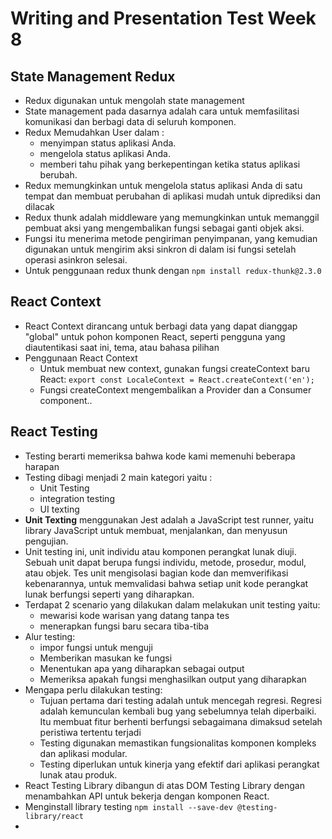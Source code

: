 # Writing and Presentation Test Week 8
## **State Management Redux**
- Redux digunakan untuk mengolah state management
- State management pada dasarnya adalah cara untuk memfasilitasi komunikasi dan berbagi data di seluruh komponen.
- Redux Memudahkan User dalam :
  - menyimpan status aplikasi Anda. 
  - mengelola status aplikasi Anda. 
  - memberi tahu pihak yang berkepentingan ketika status aplikasi berubah.
- Redux memungkinkan untuk mengelola status aplikasi Anda di satu tempat dan membuat perubahan di aplikasi mudah untuk diprediksi dan dilacak
- Redux thunk adalah middleware yang memungkinkan untuk memanggil pembuat aksi yang mengembalikan fungsi sebagai ganti objek aksi. 
- Fungsi itu menerima metode pengiriman penyimpanan, yang kemudian digunakan untuk mengirim aksi sinkron di dalam isi fungsi setelah operasi asinkron selesai.
- Untuk penggunaan redux thunk dengan `` npm install redux-thunk@2.3.0 ``
## **React Context**
- React Context dirancang untuk berbagi data yang dapat dianggap "global" untuk pohon komponen React, seperti pengguna yang diautentikasi saat ini, tema, atau bahasa pilihan
- Penggunaan React Context 
  - Untuk membuat new context, gunakan fungsi createContext baru React: `` export const LocaleContext = React.createContext('en'); ``
  - Fungsi createContext mengembalikan a Provider dan a Consumer component..

## **React Testing**
- Testing berarti memeriksa bahwa kode kami memenuhi beberapa harapan
- Testing dibagi menjadi 2 main kategori yaitu :
  - Unit Testing
  - integration testing
  - UI texting
- **Unit Texting** menggunakan Jest adalah a JavaScript test runner, yaitu library JavaScript untuk membuat, menjalankan, dan menyusun pengujian.
- Unit testing ini, unit individu atau komponen perangkat lunak diuji. Sebuah unit dapat berupa fungsi individu, metode, prosedur, modul, atau objek. Tes unit mengisolasi bagian kode dan memverifikasi kebenarannya, untuk memvalidasi bahwa setiap unit kode perangkat lunak berfungsi seperti yang diharapkan.
- Terdapat 2 scenario yang dilakukan dalam melakukan unit testing yaitu:
  - mewarisi kode warisan yang datang tanpa tes
  - menerapkan fungsi baru secara tiba-tiba
- Alur testing:
  - impor fungsi untuk menguji 
  - Memberikan masukan ke fungsi 
  - Menentukan apa yang diharapkan sebagai output 
  - Memeriksa apakah fungsi menghasilkan output yang diharapkan
- Mengapa perlu dilakukan testing:
  - Tujuan pertama dari testing adalah untuk mencegah regresi. Regresi adalah kemunculan kembali bug yang sebelumnya telah diperbaiki. Itu membuat fitur berhenti berfungsi sebagaimana dimaksud setelah peristiwa tertentu terjadi
  - Testing digunakan memastikan fungsionalitas komponen kompleks dan aplikasi modular.
  - Testing diperlukan untuk kinerja yang efektif dari aplikasi perangkat lunak atau produk.
- React Testing Library dibangun di atas DOM Testing Library dengan menambahkan API untuk bekerja dengan komponen React.
- Menginstall library testing ``npm install --save-dev @testing-library/react``
- 

